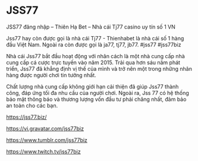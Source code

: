 # JSS77

JSS77 đăng nhập – Thiên Hạ Bet – Nhà cái Tj77 casino uy tín số 1 VN

Jss77 hay còn được gọi là nhà cái Tj77 - Thienhabet là nhà cái số 1 hàng đầu Việt Nam. Ngoài ra còn được gọi là ja77, tj77, jb77.
#jss77 #jss77biz

Nhà cái Jss77 bắt đầu hoạt động với nhân cách là một nhà cung cấp nhà cung cấp cá cược trực tuyến vào năm 2015. Trải qua hơn sáu năm phát triển, Jss77 đã khẳng định vị thế của mình và trở nên một trong những nhãn hàng được người chơi tin tưởng nhất.

Chất lượng nhà cung cấp không giới hạn cải thiện đã giúp Jss77 thành công, đáp ứng tối đa nhu cầu của người chơi. Ngoài ra, Jss 77 có hệ thống bảo mật thông báo và thương lượng vốn đầu tư phải chăng nhất, đảm bảo an toàn cho các bạn.

https://jss77.biz/

https://vi.gravatar.com/jss77biz

https://www.tumblr.com/jss77biz

https://www.twitch.tv/jss77biz
